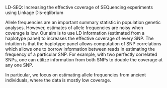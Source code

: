 LD-SEQ: Increasing the effective coverage of SEQuencing experiments using Linkage Dis-eqlibrium

Allele frequencies are an important summary statistic in population genetic analyses. However, estimates of allele frequencies are noisy when coverage is low. Our aim is to use LD information (estimated from a haplotype panel) to increases the effective coverage of every SNP. The intuition is that the haplotype panel allows computation of SNP correlations which allows one to borrow information between reads in estimating the frequency of a particular SNP. For example, with two perfectly correlated SNPs, one can utilize information from both SNPs to double the coverage at any one SNP.

In particular, we focus on estimating allele frequencies from ancient individuals, where the data is mostly low coverage.  
